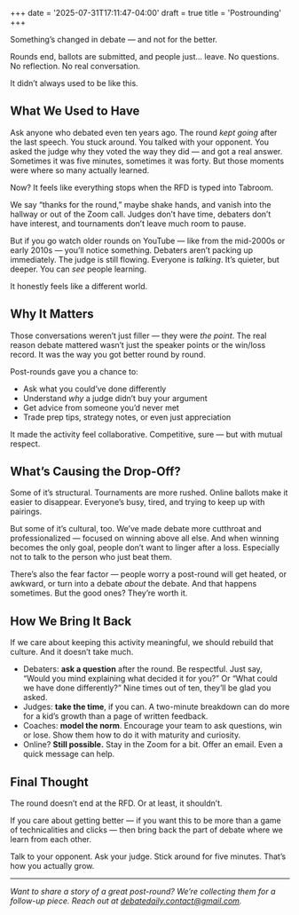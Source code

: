 +++
date = '2025-07-31T17:11:47-04:00'
draft = true
title = 'Postrounding'
+++

Something’s changed in debate — and not for the better.

Rounds end, ballots are submitted, and people just... leave. No questions. No reflection. No real conversation.

It didn’t always used to be like this.

## What We Used to Have

Ask anyone who debated even ten years ago. The round *kept going* after the last speech. You stuck around. You talked with your opponent. You asked the judge why they voted the way they did — and got a real answer. Sometimes it was five minutes, sometimes it was forty. But those moments were where so many actually learned.

Now? It feels like everything stops when the RFD is typed into Tabroom.

We say “thanks for the round,” maybe shake hands, and vanish into the hallway or out of the Zoom call. Judges don’t have time, debaters don’t have interest, and tournaments don’t leave much room to pause.

But if you go watch older rounds on YouTube — like from the mid-2000s or early 2010s — you’ll notice something. Debaters aren’t packing up immediately. The judge is still flowing. Everyone is *talking*. It’s quieter, but deeper. You can *see* people learning.

It honestly feels like a different world.

## Why It Matters

Those conversations weren’t just filler — they were *the point*. The real reason debate mattered wasn’t just the speaker points or the win/loss record. It was the way you got better round by round.

Post-rounds gave you a chance to:

- Ask what you could’ve done differently
- Understand *why* a judge didn’t buy your argument
- Get advice from someone you’d never met
- Trade prep tips, strategy notes, or even just appreciation

It made the activity feel collaborative. Competitive, sure — but with mutual respect.

## What’s Causing the Drop-Off?

Some of it’s structural. Tournaments are more rushed. Online ballots make it easier to disappear. Everyone’s busy, tired, and trying to keep up with pairings.

But some of it’s cultural, too. We’ve made debate more cutthroat and professionalized — focused on winning above all else. And when winning becomes the only goal, people don’t want to linger after a loss. Especially not to talk to the person who just beat them.

There’s also the fear factor — people worry a post-round will get heated, or awkward, or turn into a debate *about* the debate. And that happens sometimes. But the good ones? They’re worth it.

## How We Bring It Back

If we care about keeping this activity meaningful, we should rebuild that culture. And it doesn’t take much.

- Debaters: **ask a question** after the round. Be respectful. Just say, “Would you mind explaining what decided it for you?” Or “What could we have done differently?” Nine times out of ten, they’ll be glad you asked.
- Judges: **take the time**, if you can. A two-minute breakdown can do more for a kid’s growth than a page of written feedback.
- Coaches: **model the norm**. Encourage your team to ask questions, win or lose. Show them how to do it with maturity and curiosity.
- Online? **Still possible.** Stay in the Zoom for a bit. Offer an email. Even a quick message can help.

## Final Thought

The round doesn’t end at the RFD. Or at least, it shouldn’t.

If you care about getting better — if you want this to be more than a game of technicalities and clicks — then bring back the part of debate where we learn from each other.

Talk to your opponent. Ask your judge. Stick around for five minutes. That’s how you actually grow.

---

*Want to share a story of a great post-round? We’re collecting them for a follow-up piece. Reach out at debatedaily.contact@gmail.com.*
